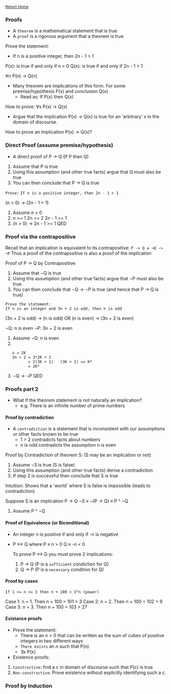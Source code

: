 <small>[Return Home](../../README.md)</small>

### Proofs

- A `theorem` is a mathematical statement that is true
- A `proof` is a rigorous argument that a theorem is true

Prove the statement:

- If n is a positive integer, then 2n - 1 > 1

P(x): is true if and only if n > 0
Q(x): is true if and only if 2n - 1 > 1

∀n P(n) -> Q(n)

- Many theorem are implications of this form. For some premise/hypothesis P(x) and conclusion Q(x)
  - Read as: If P(x) then Q(x)

How to prove: ∀x P(x) -> Q(x)

- Argue that the implication P(x) -> Q(x) is true for an 'arbitrary' x in the domain of discourse.

How to prove an implication P(x) -> Q(x)?

### Direct Proof (assume premise/hypothesis)

- A direct proof of P -> Q (If P then Q)

1. Assume that P is true.
2. Using this assumption (and other true facts) argue that Q must also be true
3. You can then conclude that P -> Q is true

`Prove:`
`If n is a positive integer, then 2n - 1 > 1`

(n > 0) -> (2n - 1 > 1)

1. Assume n > 0
2. n >= 1
   2n >= 2
   2n - 1 >= 1
3. (n > 0) -> 2n - 1 >= 1
   QED

### Proof via the contrapositive

Recall that an implication is equivalent to its contrapositive:
`P -> Q ≡ ¬Q -> ¬P`
Thus a proof of the contrapositive is also a proof of the implication

Proof of P -> Q by Contrapositive:

1. Assume that ¬Q is true
2. Using this assumption (and other true facts) argue that ¬P must also be true.
3. You can then conclude that ¬Q -> ¬P is true (and hence that P -> Q is true)

```
Prove the statement:
If n is an integer and 3n + 2 is odd, then n is odd 
```

(3n + 2 is odd) -> (n is odd)
OR
(n is even) -> (3n + 2 is even)

¬Q: n is even
¬P:  3n + 2 is even

1. Assume ¬Q: n is even
2. 
```
   n = 2K
   3n + 2 = 3*2K + 2
          = 2(3K + 1)   (3K + 1) => K*
          = 2K*
```
3. ¬Q -> ¬P
QED


### Proofs part 2
* What if the theorem statement is not naturally an implication?
  * e.g. There is an infinite number of prime numbers

#### Proof by contradiction
* A `contradiction` is a statement that is inconsistent with our assumptions or other facts known to be true
  * 1 > 2 contradicts facts about numbers
  * n is odd contradicts the assumption n is even


Proof by Contradiction of theorem S: (S may be an implication or not)
1. Assume ¬S is true (S is false)
2. Using this assumption (and other true facts) derive a contradiction
3. If step 2 is successful then conclude that S is true

Intuition: Shows that a 'world' where S is false is impossible (leads to contradiction)

Suppose S is an implication P -> Q
¬S ≡ ¬(P -> Q) ≡ P ^ ¬Q
1. Assume P ^ ¬Q

#### Proof of Equivalence (or Biconditional)
* An integer n is positive if and only if -n is negative
* P <-> Q where
  P ≡ n > 0
  Q ≡ -n < 0

  To prove P <-> Q you must prove 2 implications:
  1. P -> Q (P is a `sufficient` condiction for Q)
  2. Q -> P (P is a `necessary` condition for Q)

#### Proof by cases
```
If 1 <= n <= 3 then n + 100 > 3^n (power)
```
Case 1: n = 1. Then n + 100 = 101 > 3 
Case 2: n = 2. Then n + 100 = 102  > 9
Case 3: n = 3. Then n + 100 = 103 > 27

#### Existance proofs
* Prove the statement:
  * There is an n > 0 that can be written as the sum of cubes of positive integers in two different ways
  * `There exists` an n such that P(n)
  * ∃x P(x)
* Existence proofs:
1. `Constructive`: find a c in domain of discourse such that P(c) is true
2. `Non-constructive`: Prove existence without explicitly identifying such a c. 


### Proof by Induction
